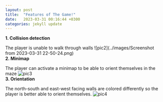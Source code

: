 ```yaml
---
layout: post
title:  "Features of The Game!"
date:   2023-03-31 00:16:44 +0300
categories: jekyll update
---
```


<b>1. Collision detection</b>

The player is unable to walk through walls
![pic2](../images/Screenshot from 2023-03-31 22-50-24.png)   
<b>2. Minimap</b>

The player can activate a minimap to be able to orient themselves in the maze
![pic3](../images/)   
<b>3. Orientation</b>

The north-south and east-west facing walls are colored differently so the player is better able to orient themselves.
![pic4](../images/)

